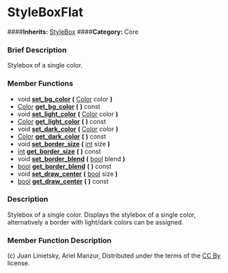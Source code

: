 #  StyleBoxFlat  
####**Inherits:** [StyleBox](class_stylebox)
####**Category:** Core

###  Brief Description  
Stylebox of a single color.

###  Member Functions 
  * void  **[set&#95;bg&#95;color](#set_bg_color)**  **(** [Color](class_color) color  **)**
  * [Color](class_color)  **[get&#95;bg&#95;color](#get_bg_color)**  **(** **)** const
  * void  **[set&#95;light&#95;color](#set_light_color)**  **(** [Color](class_color) color  **)**
  * [Color](class_color)  **[get&#95;light&#95;color](#get_light_color)**  **(** **)** const
  * void  **[set&#95;dark&#95;color](#set_dark_color)**  **(** [Color](class_color) color  **)**
  * [Color](class_color)  **[get&#95;dark&#95;color](#get_dark_color)**  **(** **)** const
  * void  **[set&#95;border&#95;size](#set_border_size)**  **(** [int](class_int) size  **)**
  * [int](class_int)  **[get&#95;border&#95;size](#get_border_size)**  **(** **)** const
  * void  **[set&#95;border&#95;blend](#set_border_blend)**  **(** [bool](class_bool) blend  **)**
  * [bool](class_bool)  **[get&#95;border&#95;blend](#get_border_blend)**  **(** **)** const
  * void  **[set&#95;draw&#95;center](#set_draw_center)**  **(** [bool](class_bool) size  **)**
  * [bool](class_bool)  **[get&#95;draw&#95;center](#get_draw_center)**  **(** **)** const

###  Description  
Stylebox of a single color. Displays the stylebox of a single color, alternatively a border with light/dark colors can be assigned.

###  Member Function Description  


(c) Juan Linietsky, Ariel Manzur, Distributed under the terms of the [CC By](https://creativecommons.org/licenses/by/3.0/legalcode) license.
